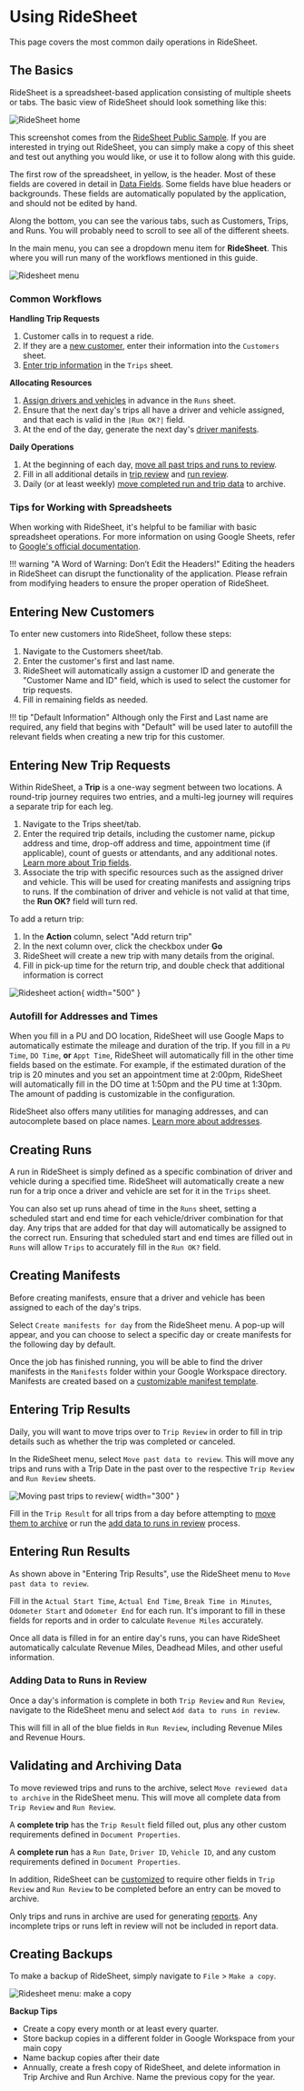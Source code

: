 # Using RideSheet

This page covers the most common daily operations in RideSheet. 

## The Basics
RideSheet is a spreadsheet-based application consisting of multiple sheets or tabs. The basic view of RideSheet should look something like this:

![RideSheet home](../images/ridesheet-screenshot1.png)

This screenshot comes from the [RideSheet Public Sample](https://docs.google.com/spreadsheets/d/1U_rmR08qW63hEK_5IWblzVXK4ZqQElaD1ymAQNGpNiU/edit#gid=0). If you are interested in trying out RideSheet, you can simply make a copy of this sheet and test out anything you would like, or use it to follow along with this guide.

The first row of the spreadsheet, in yellow, is the header. Most of these fields are covered in detail in [Data Fields](data-fields.md). Some fields have blue headers or backgrounds. These fields are automatically populated by the application, and should not be edited by hand.

Along the bottom, you can see the various tabs, such as Customers, Trips, and Runs. You will probably need to scroll to see all of the different sheets.

In the main menu, you can see a dropdown menu item for **RideSheet**. This where you will run many of the workflows mentioned in this guide. 

![Ridesheet menu](../images/ridesheet-menu.png)

### Common Workflows

**Handling Trip Requests**

1. Customer calls in to request a ride.
2. If they are a [new customer](#entering-new-customers), enter their information into the `Customers` sheet.
3. [Enter trip information](#entering-new-trip-requests) in the `Trips` sheet. 

**Allocating Resources**

1. [Assign drivers and vehicles](#creating-runs) in advance in the `Runs` sheet.
2. Ensure that the next day's trips all have a driver and vehicle assigned, and that each is valid in the `|Run OK?|` field.
1. At the end of the day, generate the next day's [driver manifests](#creating-manifests).

**Daily Operations**

1. At the beginning of each day, [move all past trips and runs to review](#entering-trip-results).
1. Fill in all additional details in [trip review](#entering-trip-results) and [run review](#entering-run-results).
1. Daily (or at least weekly) [move completed run and trip data](#validating-and-archiving-data) to archive.


### Tips for Working with Spreadsheets
When working with RideSheet, it's helpful to be familiar with basic spreadsheet operations. For more information on using Google Sheets, refer to [Google's official documentation](https://support.google.com/a/users/answer/9282959?hl=en).

!!! warning "A Word of Warning: Don’t Edit the Headers!"
    Editing the headers in RideSheet can disrupt the functionality of the application. Please refrain from modifying headers to ensure the proper operation of RideSheet.

## Entering New Customers
To enter new customers into RideSheet, follow these steps:

1. Navigate to the Customers sheet/tab.
2. Enter the customer's first and last name.
3. RideSheet will automatically assign a customer ID and generate the "Customer Name and ID" field, which is used to select the customer for trip requests.
4. Fill in remaining fields as needed.

!!! tip "Default Information"
    Although only the First and Last name are required, any field that begins with "Default" will be used later to autofill the relevant fields when creating a new trip for this customer. 

## Entering New Trip Requests
Within RideSheet, a **Trip** is a one-way segment between two locations. A round-trip journey requires two entries, and a multi-leg journey will requires a separate trip for each leg.

1. Navigate to the Trips sheet/tab.
2. Enter the required trip details, including the customer name, pickup address and time, drop-off address and time, appointment time (if applicable), count of guests or attendants, and any additional notes. [Learn more about Trip fields](data-fields.md#trips).
3. Associate the trip with specific resources such as the assigned driver and vehicle. This will be used for creating manifests and assigning trips to runs. If the combination of driver and vehicle is not valid at that time, the **Run OK?** field will turn red. 

To add a return trip:

1. In the **Action** column, select "Add return trip"
2. In the next column over, click the checkbox under **Go**
3. RideSheet will create a new trip with many details from the original.
4. Fill in pick-up time for the return trip, and double check that additional information is correct

![Ridesheet action](../images/ridesheet-action.png){ width="500" }

### Autofill for Addresses and Times

When you fill in a PU and DO location, RideSheet will use Google Maps to automatically estimate the mileage and duration of the trip. If you fill in a `PU Time`, `DO Time`, **or** `Appt Time`, RideSheet will automatically fill in the other time fields based on the estimate. For example, if the estimated duration of the trip is 20 minutes and you set an appointment time at 2:00pm, RideSheet will automatically fill in the DO time at 1:50pm and the PU time at 1:30pm. The amount of padding is customizable in the configuration.

RideSheet also offers many utilities for managing addresses, and can autocomplete based on place names. [Learn more about addresses](data-fields.md#address-fields).

## Creating Runs

A run in RideSheet is simply defined as a specific combination of driver and vehicle during a specified time. RideSheet will automatically create a new run for a trip once a driver and vehicle are set for it in the `Trips` sheet.

You can also set up runs ahead of time in the `Runs` sheet, setting a scheduled start and end time for each vehicle/driver combination for that day. Any trips that are added for that day will automatically be assigned to the correct run. Ensuring that scheduled start and end times are filled out in `Runs` will allow `Trips` to accurately fill in the `Run OK?` field. 

## Creating Manifests

Before creating manifests, ensure that a driver and vehicle has been assigned to each of the day's trips. 

Select `Create manifests for day` from the RideSheet menu. A pop-up will appear, and you can choose to select a specific day or create manifests for the following day by default.

Once the job has finished running, you will be able to find the driver manifests in the `Manifests` folder within your Google Workspace directory. Manifests are created based on a [customizable manifest template](customization.md/#customizing-driver-manifests).

## Entering Trip Results

Daily, you will want to move trips over to `Trip Review` in order to fill in trip details such as whether the trip was completed or canceled.

In the RideSheet menu, select `Move past data to review`. This will move any trips and runs with a Trip Date in the past over to the respective `Trip Review` and `Run Review` sheets.

![Moving past trips to review](../images/move-to-review.png){ width="300" }

Fill in the `Trip Result` for all trips from a day before attempting to [move them to archive](#validating-and-archiving-data) or run the [add data to runs in review](#adding-data-to-runs-in-review) process.

## Entering Run Results

As shown above in "Entering Trip Results", use the RideSheet menu to `Move past data to review`. 

Fill in the `Actual Start Time`, `Actual End Time`, `Break Time in Minutes`, `Odometer Start` and `Odometer End` for each run. It's imporant to fill in these fields for reports and in order to calculate `Revenue Miles` accurately.

Once all data is filled in for an entire day's runs, you can have RideSheet automatically calculate Revenue Miles, Deadhead Miles, and other useful information.

### Adding Data to Runs in Review

Once a day's information is complete in both `Trip Review` and `Run Review`, navigate to the RideSheet menu and select `Add data to runs in review`.

This will fill in all of the blue fields in `Run Review`, including Revenue Miles and Revenue Hours.

## Validating and Archiving Data

To move reviewed trips and runs to the archive, select `Move reviewed data to archive` in the RideSheet menu. This will move all complete data from `Trip Review` and `Run Review`. 

A **complete trip** has the `Trip Result` field filled out, plus any other custom requirements defined in `Document Properties`.

A **complete run** has a `Run Date`, `Driver ID`, `Vehicle ID`, and any custom requirements defined in `Document Properties`.

In addition, RideSheet can be [customized](./customization.md) to require other fields in `Trip Review` and `Run Review` to be completed before an entry can be moved to archive. 

Only trips and runs in archive are used for generating [reports](./reports.md). Any incomplete trips or runs left in review will not be included in report data.

## Creating Backups

To make a backup of RideSheet, simply navigate to `File` > `Make a copy`.

![Ridesheet menu: make a copy](../images/ridesheet-backups.png)

**Backup Tips**

- Create a copy every month or at least every quarter. 
- Store backup copies in a different folder in Google Workspace from your main copy
- Name backup copies after their date
- Annually, create a fresh copy of RideSheet, and delete information in Trip Archive and Run Archive. Name the previous copy for the year.

